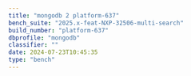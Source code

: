 ```yaml
---
title: "mongodb 2 platform-637"
bench_suite: "2025.x-feat-NXP-32506-multi-search"
build_number: "platform-637"
dbprofile: "mongodb"
classifier: ""
date: 2024-07-23T10:45:35
type: "bench"
---
```

